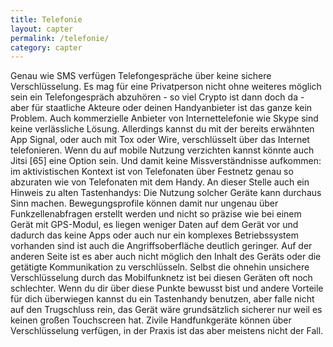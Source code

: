```yaml
---
title: Telefonie
layout: capter
permalink: /telefonie/
category: capter
---
```

Genau wie SMS verfügen Telefongespräche über keine sichere Verschlüsselung. Es mag für eine Privatperson nicht ohne weiteres möglich sein ein Telefongespräch abzuhören - so viel Crypto ist dann doch da - aber für staatliche Akteure oder deinen Handyanbieter ist das ganze kein Problem. Auch kommerzielle Anbieter von Internettelefonie wie Skype sind keine verlässliche Lösung. Allerdings kannst du mit der bereits erwähnten App Signal, oder auch mit Tox oder Wire, verschlüsselt über das Internet telefonieren. Wenn du auf mobile Nutzung verzichten kannst könnte auch Jitsi [65] eine Option sein. Und damit keine Missverständnisse aufkommen: im aktivistischen Kontext ist von Telefonaten über Festnetz genau so abzuraten wie von Telefonaten mit dem Handy. 
An dieser Stelle auch ein Hinweis zu alten Tastenhandys:
Die Nutzung solcher Geräte kann durchaus Sinn machen.
Bewegungsprofile können damit nur ungenau über Funkzellenabfragen erstellt werden und nicht so präzise wie bei einem Gerät mit GPS-Modul, es liegen weniger Daten auf dem Gerät vor und dadurch das keine Apps oder auch nur ein komplexes Betriebssystem vorhanden sind ist auch die Angriffsoberfläche deutlich geringer. Auf der anderen Seite ist es aber auch nicht möglich den Inhalt des Geräts oder die getätigte Kommunikation zu verschlüsseln. Selbst die ohnehin unsichere Verschlüsselung durch das Mobilfunknetz ist bei diesen Geräten oft noch schlechter. Wenn du dir über diese Punkte bewusst bist und andere Vorteile für dich überwiegen kannst du ein Tastenhandy benutzen, aber falle nicht auf den Trugschluss rein, das Gerät wäre grundsätzlich sicherer nur weil es keinen großen Touchscreen hat. 
Zivile Handfunkgeräte können über Verschlüsselung verfügen, in der Praxis ist das aber meistens nicht der Fall.